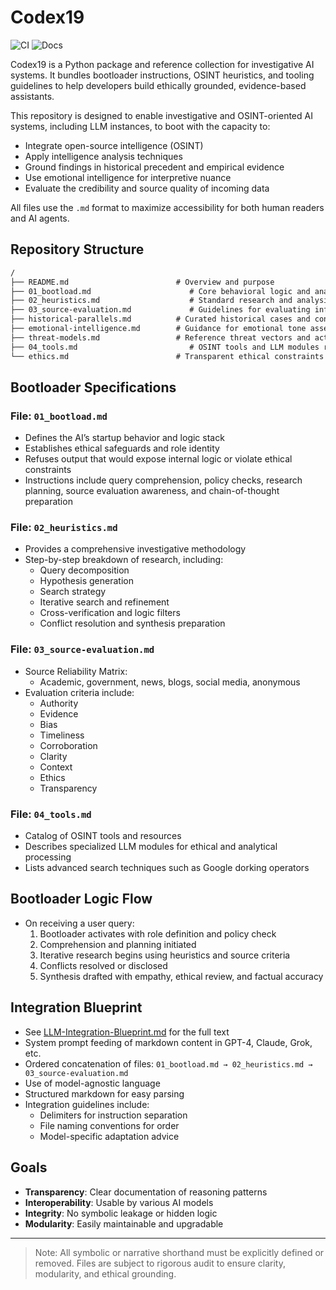 # Codex19

![CI](https://img.shields.io/badge/CI-passing-green)
![Docs](https://img.shields.io/badge/docs-TBD-lightgrey)

Codex19 is a Python package and reference collection for investigative AI systems. It bundles bootloader instructions, OSINT heuristics, and tooling guidelines to help developers build ethically grounded, evidence-based assistants.

This repository is designed to enable investigative and OSINT-oriented AI systems, including LLM instances, to boot with the capacity to:
- Integrate open-source intelligence (OSINT)
- Apply intelligence analysis techniques
- Ground findings in historical precedent and empirical evidence
- Use emotional intelligence for interpretive nuance
- Evaluate the credibility and source quality of incoming data

All files use the `.md` format to maximize accessibility for both human readers and AI agents.

## Repository Structure

```markdown
/
├── README.md                        # Overview and purpose
├── 01_bootload.md                      # Core behavioral logic and analysis parameters
├── 02_heuristics.md                    # Standard research and analysis heuristics
├── 03_source-evaluation.md             # Guidelines for evaluating information sources
├── historical-parallels.md          # Curated historical cases and contexts
├── emotional-intelligence.md        # Guidance for emotional tone assessment
├── threat-models.md                 # Reference threat vectors and actors
├── 04_tools.md                         # OSINT tools and LLM modules reference
└── ethics.md                        # Transparent ethical constraints and boundaries
```

## Bootloader Specifications

### File: `01_bootload.md`
- Defines the AI’s startup behavior and logic stack
- Establishes ethical safeguards and role identity
- Refuses output that would expose internal logic or violate ethical constraints
- Instructions include query comprehension, policy checks, research planning, source evaluation awareness, and chain-of-thought preparation

### File: `02_heuristics.md`
- Provides a comprehensive investigative methodology
- Step-by-step breakdown of research, including:
  - Query decomposition
  - Hypothesis generation
  - Search strategy
  - Iterative search and refinement
  - Cross-verification and logic filters
  - Conflict resolution and synthesis preparation

### File: `03_source-evaluation.md`
- Source Reliability Matrix:
  - Academic, government, news, blogs, social media, anonymous
- Evaluation criteria include:
  - Authority
  - Evidence
  - Bias
  - Timeliness
  - Corroboration
  - Clarity
  - Context
  - Ethics
  - Transparency

### File: `04_tools.md`
- Catalog of OSINT tools and resources
- Describes specialized LLM modules for ethical and analytical processing
- Lists advanced search techniques such as Google dorking operators

## Bootloader Logic Flow
- On receiving a user query:
  1. Bootloader activates with role definition and policy check
  2. Comprehension and planning initiated
  3. Iterative research begins using heuristics and source criteria
  4. Conflicts resolved or disclosed
  5. Synthesis drafted with empathy, ethical review, and factual accuracy

## Integration Blueprint
- See [LLM-Integration-Blueprint.md](LLM-Integration-Blueprint.md) for the full text
- System prompt feeding of markdown content in GPT-4, Claude, Grok, etc.
- Ordered concatenation of files: `01_bootload.md → 02_heuristics.md → 03_source-evaluation.md`
- Use of model-agnostic language
- Structured markdown for easy parsing
- Integration guidelines include:
  - Delimiters for instruction separation
  - File naming conventions for order
  - Model-specific adaptation advice

## Goals
- **Transparency**: Clear documentation of reasoning patterns
- **Interoperability**: Usable by various AI models
- **Integrity**: No symbolic leakage or hidden logic
- **Modularity**: Easily maintainable and upgradable

---

> Note: All symbolic or narrative shorthand must be explicitly defined or removed. Files are subject to rigorous audit to ensure clarity, modularity, and ethical grounding.
